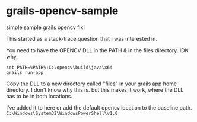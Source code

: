 # grails-opencv-sample
simple sample grails opencv fix! 

This started as a stack-trace question that I was interested in. 

You need to have the OPENCV DLL in the PATH & in the files directory. IDK why. 

````
set PATH=%PATH%;C:\opencv\build\java\x64
grails run-app
```` 

Copy the DLL to a new directory called "files" in your grails app home directory. 
I don't know why this is. but this makes it work, where the DLL has to be in both locations. 

I've added it to here or add the default opencv location to the baseline path. 
```C:\Windows\System32\WindowsPowerShell\v1.0```

